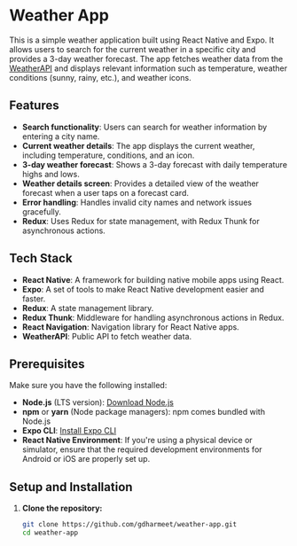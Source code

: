 # Weather App

This is a simple weather application built using React Native and Expo. It allows users to search for the current weather in a specific city and provides a 3-day weather forecast. The app fetches weather data from the [WeatherAPI](https://www.weatherapi.com/) and displays relevant information such as temperature, weather conditions (sunny, rainy, etc.), and weather icons.

## Features

- **Search functionality**: Users can search for weather information by entering a city name.
- **Current weather details**: The app displays the current weather, including temperature, conditions, and an icon.
- **3-day weather forecast**: Shows a 3-day forecast with daily temperature highs and lows.
- **Weather details screen**: Provides a detailed view of the weather forecast when a user taps on a forecast card.
- **Error handling**: Handles invalid city names and network issues gracefully.
- **Redux**: Uses Redux for state management, with Redux Thunk for asynchronous actions.

## Tech Stack

- **React Native**: A framework for building native mobile apps using React.
- **Expo**: A set of tools to make React Native development easier and faster.
- **Redux**: A state management library.
- **Redux Thunk**: Middleware for handling asynchronous actions in Redux.
- **React Navigation**: Navigation library for React Native apps.
- **WeatherAPI**: Public API to fetch weather data.

## Prerequisites

Make sure you have the following installed:

- **Node.js** (LTS version): [Download Node.js](https://nodejs.org/)
- **npm** or **yarn** (Node package managers): npm comes bundled with Node.js
- **Expo CLI**: [Install Expo CLI](https://docs.expo.dev/get-started/installation/)
- **React Native Environment**: If you're using a physical device or simulator, ensure that the required development environments for Android or iOS are properly set up.

## Setup and Installation

1. **Clone the repository:**

   ```bash
   git clone https://github.com/gdharmeet/weather-app.git
   cd weather-app
